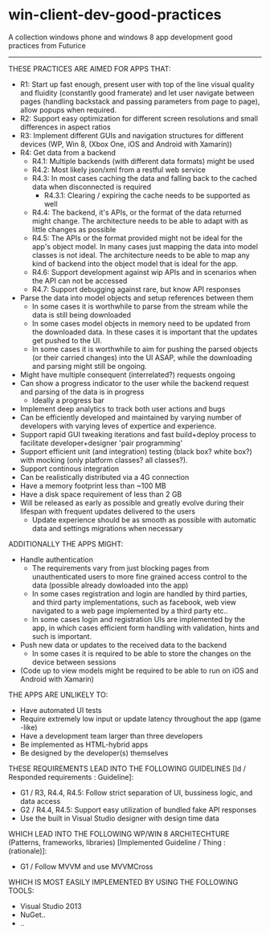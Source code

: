 win-client-dev-good-practices
=============================

A collection windows phone and windows 8 app development good practices from Futurice

----------------------------


THESE PRACTICES ARE AIMED FOR APPS THAT:
- R1: Start up fast enough, present user with top of the line visual quality and fluidity (constantly good framerate) and let user navigate between pages (handling backstack and passing parameters from page to page), allow popups when required.
- R2: Support easy optimization for different screen resolutions and small differences in aspect ratios
- R3: Implement different GUIs and navigation structures for different devices (WP, Win 8, (Xbox One, iOS and Android with Xamarin))
- R4: Get data from a backend
  - R4.1: Multiple backends (with different data formats) might be used
  - R4.2: Most likely json/xml from a restful web service
  - R4.3: In most cases caching the data and falling back to the cached data when disconnected is required
    - R4.3.1: Clearing / expiring the cache needs to be supported as well
  - R4.4: The backend, it's APIs, or the format of the data returned might change. The architecture needs to be able to adapt with as little changes as possible
  - R4.5: The APIs or the format provided might not be ideal for the app's object model. In many cases just mapping the data into model classes is not ideal. The architecture needs to be able to map any kind of backend into the object model that is ideal for the app.
  - R4.6: Support development against wip APIs and in scenarios when the API can not be accessed
  - R4.7: Support debugging against rare, but know API responses
- Parse the data into model objects and setup references between them
  - In some cases it is worthwhile to parse from the stream while the data is still being downloaded
  - In some cases model objects in memory need to be updated from the downloaded data. In these cases it is important that the updates get pushed to the UI.
  - In some cases it is worthwhile to aim for pushing the parsed objects (or their carried changes) into the UI ASAP, while the downloading and parsing might still be ongoing.
- Might have multiple consequent (interrelated?) requests ongoing
- Can show a progress indicator to the user while the backend request and parsing of the data is in progress
  - Ideally a progress bar
- Implement deep analytics to track both user actions and bugs
- Can be efficiently developed and maintained by varying number of developers with varying leves of expertice and experience.
- Support rapid GUI tweaking iterations and fast build+deploy process to facilitate developer+designer 'pair programming'
- Support efficient unit (and integration) testing (black box? white box?) with mocking (only platform classes? all classes?).
- Support continous integration
- Can be realistically distributed via a 4G connection
- Have a memory footprint less than ~100 MB
- Have a disk space requirement of less than 2 GB
- Will be released as early as possible and greatly evolve during their lifespan with frequent updates delivered to the users
  - Update experience should be as smooth as possible with automatic data and settings migrations when necessary

ADDITIONALLY THE APPS MIGHT:  
- Handle authentication
  - The requirements vary from just blocking pages from unauthenticated users to more fine grained access control to the data (possible already dowloaded into the app)
  - In some cases registration and login are handled by third parties, and third party implementations, such as facebook, web view navigated to a web page implemented by a third party etc..
  - In some cases login and registration UIs are implemented by the app, in which cases efficient form handling with validation, hints and such is important.
- Push new data or updates to the received data to the backend
  - In some cases it is required to be able to store the changes on the device between sessions
- (Code up to view models might be required to be able to run on iOS and Android with Xamarin)

THE APPS ARE UNLIKELY TO:
- Have automated UI tests
- Require extremely low input or update latency throughout the app (game -like)
- Have a development team larger than three developers
- Be implemented as HTML-hybrid apps
- Be designed by the developer(s) themselves

THESE REQUIREMENTS LEAD INTO THE FOLLOWING GUIDELINES [Id / Responded requirements : Guideline]:
- G1 / R3, R4.4, R4.5: Follow strict separation of UI, bussiness logic, and data access
- G2 / R4.4, R4.5: Support easy utilization of bundled fake API responses
- Use the built in Visual Studio designer with design time data

WHICH LEAD INTO THE FOLLOWING WP/WIN 8 ARCHITECHTURE (Patterns, frameworks, libraries) [Implemented Guideline / Thing : (rationale)]:
- G1 / Follow MVVM and use MVVMCross

WHICH IS MOST EASILY IMPLEMENTED BY USING THE FOLLOWING TOOLS:
- Visual Studio 2013
- NuGet..
- ..
